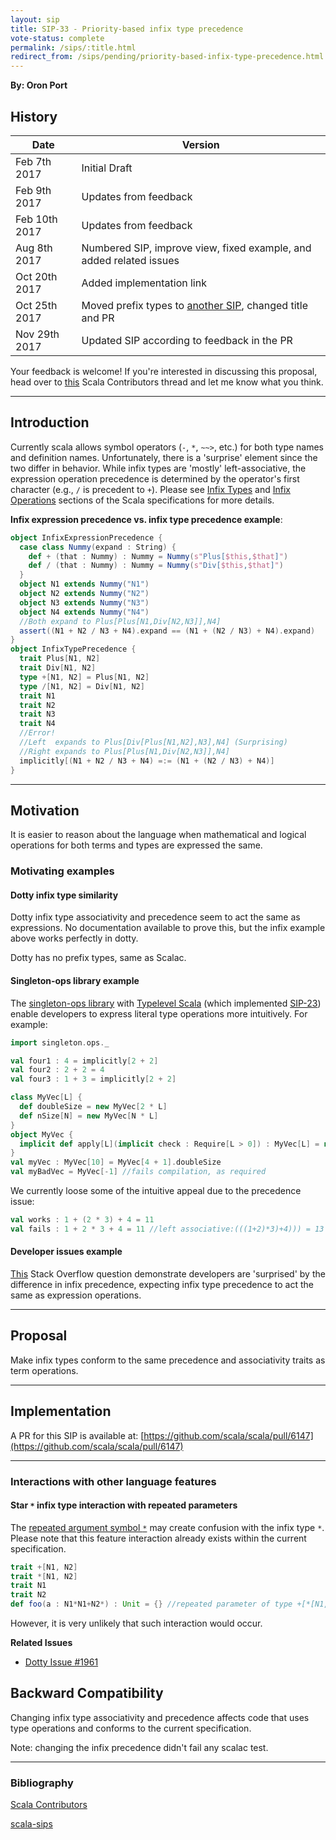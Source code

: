 ```yaml
---
layout: sip
title: SIP-33 - Priority-based infix type precedence
vote-status: complete
permalink: /sips/:title.html
redirect_from: /sips/pending/priority-based-infix-type-precedence.html
---
```


**By: Oron Port**

## History

| Date          | Version                                  |
| ------------- | ---------------------------------------- |
| Feb 7th 2017  | Initial Draft                            |
| Feb 9th 2017  | Updates from feedback                    |
| Feb 10th 2017 | Updates from feedback                    |
| Aug 8th 2017  | Numbered SIP, improve view, fixed example, and added related issues |
| Oct 20th 2017 | Added implementation link                |
| Oct 25th 2017 | Moved prefix types to [another SIP](https://docs.scala-lang.org/sips/adding-prefix-types.html), changed title and PR |
| Nov 29th 2017 | Updated SIP according to feedback in the PR |


Your feedback is welcome! If you're interested in discussing this proposal, head over to [this](https://contributors.scala-lang.org/t/sip-nn-make-infix-type-alias-precedence-like-expression-operator-precedence/471) Scala Contributors thread and let me know what you think.

---

## Introduction
Currently scala allows symbol operators (`-`, `*`, `~~>`, etc.) for both type names and definition names.
Unfortunately, there is a 'surprise' element since the two differ in behavior. While infix types are 'mostly' left-associative, the expression operation precedence is determined by the operator's first character (e.g., `/` is precedent to `+`). Please see [Infix Types](https://scala-lang.org/files/archive/spec/2.12/03-types.html#infix-types) and [Infix Operations](https://scala-lang.org/files/archive/spec/2.12/06-expressions.html#infix-operations) sections of the Scala specifications for more details.

**Infix expression precedence vs. infix type precedence example**:

```scala
object InfixExpressionPrecedence {
  case class Nummy(expand : String) {
    def + (that : Nummy) : Nummy = Nummy(s"Plus[$this,$that]")
    def / (that : Nummy) : Nummy = Nummy(s"Div[$this,$that]")
  }
  object N1 extends Nummy("N1")
  object N2 extends Nummy("N2")
  object N3 extends Nummy("N3")
  object N4 extends Nummy("N4")
  //Both expand to Plus[Plus[N1,Div[N2,N3]],N4]
  assert((N1 + N2 / N3 + N4).expand == (N1 + (N2 / N3) + N4).expand)
}
object InfixTypePrecedence {
  trait Plus[N1, N2]
  trait Div[N1, N2]
  type +[N1, N2] = Plus[N1, N2]
  type /[N1, N2] = Div[N1, N2]
  trait N1
  trait N2
  trait N3
  trait N4
  //Error!
  //Left  expands to Plus[Div[Plus[N1,N2],N3],N4] (Surprising)
  //Right expands to Plus[Plus[N1,Div[N2,N3]],N4]
  implicitly[(N1 + N2 / N3 + N4) =:= (N1 + (N2 / N3) + N4)]
}
```

---

## Motivation
It is easier to reason about the language when mathematical and logical operations for both terms and types are expressed the same.

### Motivating examples

#### Dotty infix type similarity
Dotty infix type associativity and precedence seem to act the same as expressions.
No documentation available to prove this, but the infix example above works perfectly in dotty.

Dotty has no prefix types, same as Scalac.

#### Singleton-ops library example
The [singleton-ops library](https://github.com/fthomas/singleton-ops) with [Typelevel Scala](https://github.com/typelevel/scala) (which implemented [SIP-23](https://docs.scala-lang.org/sips/pending/42.type.html)) enable developers to express literal type operations more intuitively. For example:

```scala
import singleton.ops._

val four1 : 4 = implicitly[2 + 2]
val four2 : 2 + 2 = 4
val four3 : 1 + 3 = implicitly[2 + 2]

class MyVec[L] {
  def doubleSize = new MyVec[2 * L]
  def nSize[N] = new MyVec[N * L]
}
object MyVec {
  implicit def apply[L](implicit check : Require[L > 0]) : MyVec[L] = new MyVec[L]()
}
val myVec : MyVec[10] = MyVec[4 + 1].doubleSize
val myBadVec = MyVec[-1] //fails compilation, as required
```

We currently loose some of the intuitive appeal due to the precedence issue:

```scala
val works : 1 + (2 * 3) + 4 = 11
val fails : 1 + 2 * 3 + 4 = 11 //left associative:(((1+2)*3)+4))) = 13
```

#### Developer issues example
[This](https://stackoverflow.com/questions/23333882/scala-infix-type-aliasing-for-2-type-parameters) Stack Overflow question demonstrate developers are 'surprised' by the difference in infix precedence, expecting infix type precedence to act the same as expression operations.

---

## Proposal

Make infix types conform to the same precedence and associativity traits as term operations.

------

## Implementation

A PR for this SIP is available at: [https://github.com/scala/scala/pull/6147](https://github.com/scala/scala/pull/6147)

------

### Interactions with other language features

#### Star `*` infix type interaction with repeated parameters  
The [repeated argument symbol `*`](https://www.scala-lang.org/files/archive/spec/2.12/04-basic-declarations-and-definitions.html#repeated-parameters) may create confusion with the infix type `*`. 
Please note that this feature interaction already exists within the current specification.  

```scala
trait +[N1, N2]
trait *[N1, N2]
trait N1
trait N2
def foo(a : N1*N1+N2*) : Unit = {} //repeated parameter of type +[*[N1, N1], N2]
```

However, it is very unlikely that such interaction would occur.

**Related Issues**

* [Dotty Issue #1961](https://github.com/lampepfl/dotty/issues/1961)


## Backward Compatibility
Changing infix type associativity and precedence affects code that uses type operations and conforms to the current specification. 

Note: changing the infix precedence didn't fail any scalac test.

---

### Bibliography
[Scala Contributors](https://contributors.scala-lang.org/t/sip-nn-make-infix-type-alias-precedence-like-expression-operator-precedence/471)

[scala-sips](https://groups.google.com/forum/#!topic/scala-sips/ARVf1RLDw9U)
